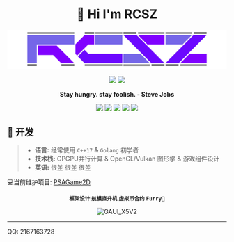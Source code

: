 <h1 align="center">👋 Hi I'm RCSZ</h1>
<img src="assets/rcszlogo_v2.1.png" alt="RCSZ">

<p align="center">
  <img src="https://github-readme-stats.vercel.app/api?username=rcszc&show_icons=true&theme=radical" width="50%"/>
  <img src="https://github-readme-stats.vercel.app/api/top-langs/?username=rcszc&theme=radical&layout=compact" width="38%"/>
</p>

<p align="center"><strong> Stay hungry. stay foolish. - Steve Jobs </strong></p>

<p align="center">
<img src="https://img.shields.io/badge/C++-17-red?style=for-the-badge&logo=c%2B%2B"/>
<img src="https://img.shields.io/badge/Go-1.21-cyan?style=for-the-badge&logo=go"/>
<img src="https://img.shields.io/badge/GLSL-3.3-blue?style=for-the-badge&logo=opengl"/>
<img src="https://img.shields.io/badge/CL-3.0-orange?style=for-the-badge&logo=opencl"/>
<img src="https://img.shields.io/badge/HLSL-5.0-orange?style=for-the-badge&logo=direct3d12"/>
</p>

## 🐠 开发
> - __语言:__ 经常使用 `C++17` __&__ `Golang` 初学者
> - __技术栈:__ GPGPU并行计算 & OpenGL/Vulkan 图形学 & 游戏组件设计
> - __英语:__ 很差 很差 很差

💻当前维护项目: [PSAGame2D](https://github.com/rcszc/PSAGame2D)

<p align="center"><strong> <code>框架设计</code> <code>航模直升机</code> <code>虚拟币合约</code>  <code>Furry🐾</code> </strong></p>
<p align="center"><img src="assets/rcszheli.png" alt="GAUI_X5V2"></p>

---

QQ: 2167163728
